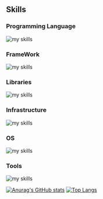 ## Skills
### Programming Language
<img alt="my skills" src="https://skillicons.dev/icons?theme=light&perline=7&i=html,css,js,ts,python,java,php" />

### FrameWork
<img alt="my skills" src="https://skillicons.dev/icons?theme=light&perline=7&i=django,react,next,vue,laravel" />

### Libraries
<img alt="my skills" src="https://skillicons.dev/icons?theme=light&perline=7&i=opencv,sklearn,tensorflow" />

### Infrastructure
<img alt="my skills" src="https://skillicons.dev/icons?theme=light&perline=7&i=docker,terraform,aws,dynamodb,gcp,firebase,kubernetes,anaconda,nginx" />

### OS
<img alt="my skills" src="https://skillicons.dev/icons?theme=light&perline=7&i=linux,windows" />

### Tools
<img alt="my skills" src="https://skillicons.dev/icons?theme=light&perline=7&i=git,github,gitlab,yarn,webpack" />

[![Anurag's GitHub stats](https://github-readme-stats.vercel.app/api?username=Kentkn192837)](https://github.com/anuraghazra/github-readme-stats)
[![Top Langs](https://github-readme-stats.vercel.app/api/top-langs/?username=Kentkn192837&hide=jupyter%20notebook)](https://github.com/anuraghazra/github-readme-stats)
